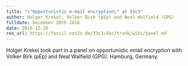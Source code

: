 ```yaml
---
title: "\"Opportunistic e-mail encryption\" at 33c3"
author: Holger Krekel, Volker Birk (pEp) and Neal Walfield (GPG)
fulldate: December 28th 2016
date: 2016-12-28
res_url: https://fossil.net2o.de/33c3/doc/trunk/wiki/panel.md
---
```


Holger Krekel took part in a panel on opportunistic email encryption  with Volker Birk (pEp) and Neal Walfield (GPG). Hamburg, Germany.

